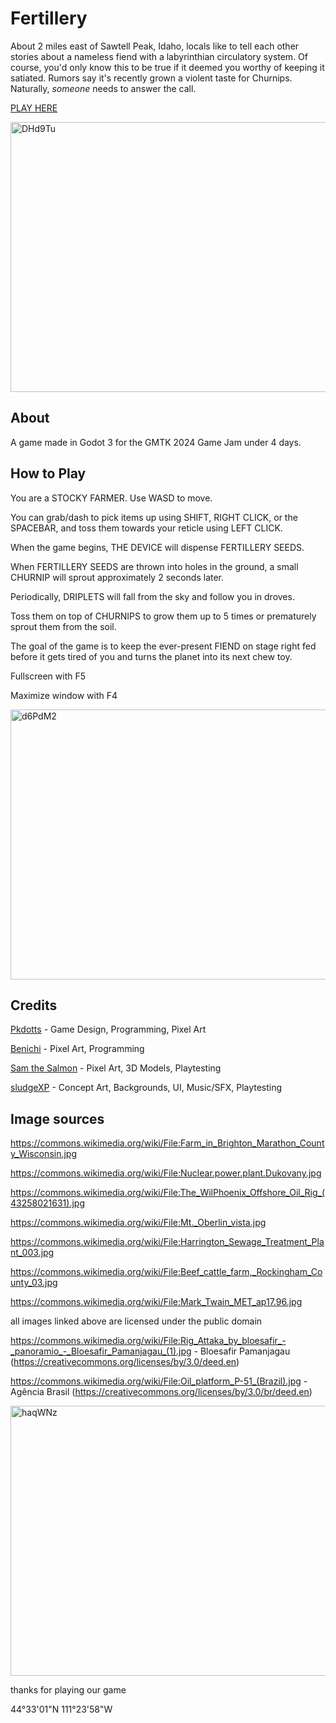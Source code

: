 # Fertillery

About 2 miles east of Sawtell Peak, Idaho, locals like to tell each other stories about a nameless fiend with a labyrinthian circulatory system. Of course, you'd only know this to be true if it deemed you worthy of keeping it satiated. Rumors say it's recently grown a violent taste for Churnips. Naturally, *someone* needs to answer the call.

[PLAY HERE](https://pkdotts.itch.io/fertillery)

<img width="768" height="432" alt="DHd9Tu" src="https://github.com/user-attachments/assets/319f806f-c9f5-40c4-8811-b70c510341e1" />

## About
A game made in Godot 3 for the GMTK 2024 Game Jam under 4 days.

## How to Play
You are a STOCKY FARMER. Use WASD to move. 

You can grab/dash to pick items up using SHIFT, RIGHT CLICK, or the SPACEBAR, and toss them towards your reticle using LEFT CLICK. 

When the game begins, THE DEVICE will dispense FERTILLERY SEEDS. 

When FERTILLERY SEEDS are thrown into holes in the ground, a small CHURNIP will sprout approximately 2 seconds later. 

Periodically, DRIPLETS will fall from the sky and follow you in droves. 

Toss them on top of CHURNIPS to grow them up to 5 times or prematurely sprout them from the soil. 

The goal of the game is to keep the ever-present FIEND on stage right fed before it gets tired of you and turns the planet into its next chew toy. 


Fullscreen with F5

Maximize window with F4

<img width="768" height="432" alt="d6PdM2" src="https://github.com/user-attachments/assets/59ba5f8b-9d9d-47d1-8283-5fe67b699cd9" />

## Credits
[Pkdotts](https://x.com/Pkdotts) - Game Design, Programming, Pixel Art

[Benichi](https://blog.andonuts.org/) - Pixel Art, Programming

[Sam the Salmon](https://x.com/SamThe_Salmon) - Pixel Art, 3D Models, Playtesting

[sludgeXP](https://sludgexp.lol/) - Concept Art, Backgrounds, UI, Music/SFX, Playtesting

## Image sources
https://commons.wikimedia.org/wiki/File:Farm_in_Brighton_Marathon_County_Wisconsin.jpg

https://commons.wikimedia.org/wiki/File:Nuclear.power.plant.Dukovany.jpg

https://commons.wikimedia.org/wiki/File:The_WilPhoenix_Offshore_Oil_Rig_(43258021631).jpg

https://commons.wikimedia.org/wiki/File:Mt._Oberlin_vista.jpg

https://commons.wikimedia.org/wiki/File:Harrington_Sewage_Treatment_Plant_003.jpg

https://commons.wikimedia.org/wiki/File:Beef_cattle_farm,_Rockingham_County_03.jpg

https://commons.wikimedia.org/wiki/File:Mark_Twain_MET_ap17.96.jpg


all images linked above are licensed under the public domain


https://commons.wikimedia.org/wiki/File:Rig_Attaka_by_bloesafir_-_panoramio_-_Bloesafir_Pamanjagau_(1).jpg - Bloesafir Pamanjagau (https://creativecommons.org/licenses/by/3.0/deed.en)

https://commons.wikimedia.org/wiki/File:Oil_platform_P-51_(Brazil).jpg -  Agência Brasil (https://creativecommons.org/licenses/by/3.0/br/deed.en)


<img width="768" height="432" alt="haqWNz" src="https://github.com/user-attachments/assets/f339833c-4740-4ac2-a750-0d94fc966f95" />


thanks for playing our game

44°33'01"N 111°23'58"W



